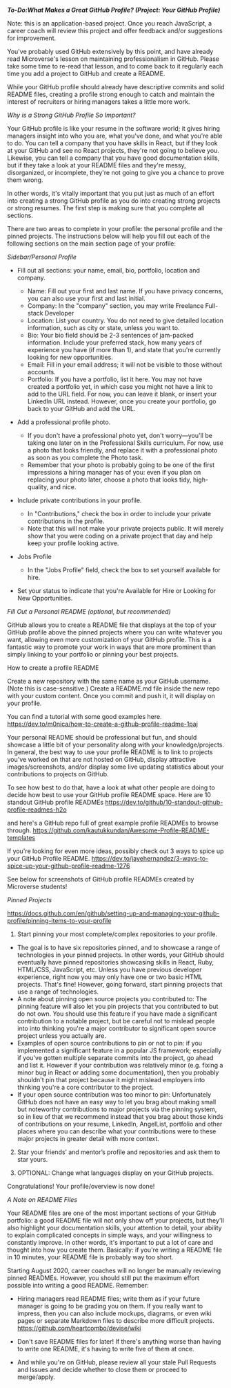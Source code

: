 


***To-Do:What Makes a Great GitHub Profile? (Project: Your GitHub Profile)***

Note: this is an application-based project. Once you reach JavaScript, a career coach will review this project and offer feedback and/or suggestions for improvement.

You've probably used GitHub extensively by this point, and have already read Microverse's lesson on maintaining professionalism in GitHub. Please take some time to re-read that lesson, and to come back to it regularly each time you add a project to GitHub and create a README.

While your GitHub profile should already have descriptive commits and solid README files, creating a profile strong enough to catch and maintain the interest of recruiters or hiring managers takes a little more work.

*Why is a Strong GitHub Profile So Important?*

Your GitHub profile is like your resume in the software world; it gives hiring managers insight into who you are, what you've done, and what you're able to do. You can tell a company that you have skills in React, but if they look at your GitHub and see no React projects, they're not going to believe you. Likewise, you can tell a company that you have good documentation skills,  but if they take a look at your README files and they're messy, disorganized, or incomplete, they're not going to give you a chance to prove them wrong.

In other words, it's vitally important that you put just as much of an effort into creating a strong GitHub profile as you do into creating strong projects or strong resumes. The first step is making sure that you complete all sections. 

There are two areas to complete in your profile: the personal profile and the pinned projects. The instructions below will help you fill out each of the following sections on the main section page of your profile:


*Sidebar/Personal Profile*

* Fill out all sections: your name, email, bio, portfolio, location and company. 
  - Name: Fill out your first and last name. If you have privacy concerns, you can also use your first and last initial.
  - Company: In the "company" section, you may write Freelance Full-stack Developer
  - Location: List your country. You do not need to give detailed location information, such as city or state, unless you want to.
  - Bio: Your bio field should be 2-3 sentences of jam-packed information. Include your preferred stack, how many years of experience you have (if more than 1), and state that you're currently looking for new opportunities.
  - Email: Fill in your email address; it will not be visible to those without accounts.
  - Portfolio: If you have a portfolio, list it here. You may not have created a portfolio yet, in which case you might not have a link to add to the URL field. For now, you can leave it blank, or insert your LinkedIn URL instead. However, once you create your portfolio, go back to your GitHub and add the URL.

* Add a professional profile photo.
  - If you don't have a professional photo yet, don't worry—you'll be taking one later on in the Professional Skills curriculum. For now, use a photo that looks friendly, and replace it with a professional photo as soon as you complete the Photo task.
  - Remember that your photo is probably going to be one of the first impressions a hiring manager has of you: even if you plan on replacing your photo later, choose a photo that looks tidy, high-quality, and nice.

* Include private contributions in your profile.
  - In "Contributions," check the box in order to include your private contributions in the profile.
  - Note that this will not make your private projects public. It will merely show that you were coding on a private project that day and help keep your profile looking active.


* Jobs Profile
  - In the "Jobs Profile" field, check the box to set yourself available for hire.

* Set your status to indicate that you're Available for Hire or Looking for New Opportunities.


*Fill Out a Personal README (optional, but recommended)*

GitHub allows you to create a README file that displays at the top of your GitHub profile above the pinned projects where you can write whatever you want, allowing even more customization of your GitHub profile. This is a fantastic way to promote your work in ways that are more prominent than simply linking to your portfolio or pinning your best projects.

How to create a profile README

Create a new repository with the same name as your GitHub username. (Note this is case-sensitive.)
Create a README.md file inside the new repo with your custom content.
Once you commit and push it, it will display on your profile.

You can find a tutorial with some good examples here. 
https://dev.to/m0nica/how-to-create-a-github-profile-readme-1paj


Your personal README should be professional but fun, and should showcase a little bit of your personality along with your knowledge/projects. In general, the best way to use your profile README is to link to projects you've worked on that are not hosted on GitHub, display attractive images/screenshots, and/or display some live updating statistics about your contributions to projects on GitHub.

To see how best to do that, have a look at what other people are doing to decide how best to use your GitHub profile README space. Here are 10 standout GitHub profile READMEs 
https://dev.to/github/10-standout-github-profile-readmes-h2o

and here's a GitHub repo full of great example profile READMEs to browse through.
https://github.com/kautukkundan/Awesome-Profile-README-templates


If you're looking for even more ideas, possibly check out 3 ways to spice up your GitHub Profile README.
https://dev.to/jayehernandez/3-ways-to-spice-up-your-github-profile-readme-1276


See below for screenshots of GitHub profile READMEs created by Microverse students!


*Pinned Projects*

https://docs.github.com/en/github/setting-up-and-managing-your-github-profile/pinning-items-to-your-profile

1) Start pinning your most complete/complex repositories to your profile. 
- The goal is to have six repositories pinned, and to showcase a range of technologies in your pinned projects. In other words, your GitHub should eventually have pinned repositories showcasing skills in React, Ruby, HTML/CSS, JavaScript, etc. Unless you have previous developer experience, right now you may only have one or two basic HTML projects. That's fine! However, going forward, start pinning projects that use a range of technologies.
- A note about pinning open source projects you contributed to: The pinning feature will also let you pin projects that you contributed to but do not own. You should use this feature if you have made a significant contribution to a notable project, but be careful not to mislead people into into thinking you're a major contributor to significant open source project unless you actually are.
- Examples of open source contributions to pin or not to pin: if you implemented a significant feature in a popular JS framework; especially if you've gotten multiple separate commits into the project, go ahead and list it. However if your contribution was relatively minor (e.g. fixing a minor bug in React or adding some documentation), then you probably shouldn't pin that project because it might mislead employers into thinking you're a core contributor to the project.
- If your open source contribution was too minor to pin: Unfortunately GitHub does not have an easy way to let you brag about making small but noteworthy contributions to major projects via the pinning system, so in lieu of that we recommend instead that you brag about those kinds of contributions on your resume, LinkedIn, AngelList, portfolio and other places where you can describe what your contributions were to these major projects in greater detail with more context.

2) Star your friends’ and mentor’s profile and repositories and ask them to star yours.

3) OPTIONAL: Change what languages display on your GitHub projects.


Congratulations! Your profile/overview is now done!


*A Note on README Files*

Your README files are one of the most important sections of your GitHub portfolio: a good README file will not only show off your projects, but they'll also highlight your documentation skills, your attention to detail, your ability to explain complicated concepts in simple ways, and your willingness to constantly improve. In other words, it's important to put a lot of care and thought into how you create them. Basically: if you're writing a README file in 10 minutes, your README file is probably way too short. 

Starting August 2020, career coaches will no longer be manually reviewing pinned READMEs. However, you should still put the maximum effort possible into writing a good README. Remember:

* Hiring managers read README files; write them as if your future manager is going to be grading you on them. If you really want to impress, then you can also include mockups, diagrams, or even wiki pages or separate Markdown files to describe more difficult projects.
https://github.com/heartcombo/devise/wiki

* Don't save README files for later! If there's anything worse than having to write one README, it's having to write five of them at once.

* And while you're on GitHub, please review all your stale Pull Requests and Issues and decide whether to close them or proceed to merge/apply.


